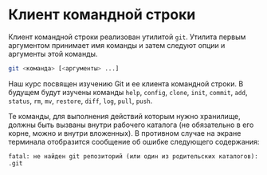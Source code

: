 # Клиент командной строки

Клиент командной строки реализован утилитой `git`.
Утилита первым аргументом принимает имя команды и затем следуют опции и аргументы этой команды.
``` bash
git <команда> [<аргументы> ...]
```
Наш курс посвящен изучению Git и ее клиента командной строки.
В будущем будут изучены команды `help`, `config`, `clone`, `init`, `commit`, `add`, `status`, `rm`, `mv`, `restore`, `diff`, `log`, `pull`, `push`.

Те команды, для выполнения действий которым нужно хранилище, должны быть вызваны внутри рабочего каталога (не обязательно в его корне, можно и внутри вложенных).
В противном случае на экране терминала отобразится сообщение об ошибке следующего содержания:
``` text
fatal: не найден git репозиторий (или один из родительских каталогов): .git
```

